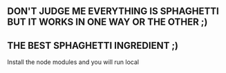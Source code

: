 ## DON'T JUDGE ME EVERYTHING IS SPHAGHETTI BUT IT WORKS IN ONE WAY OR THE OTHER ;)
## THE BEST SPHAGHETTI INGREDIENT ;)
Install the node modules and you will run local